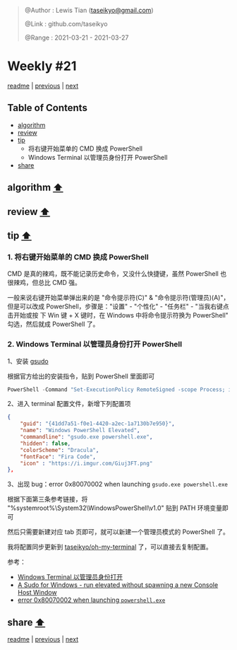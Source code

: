 > @Author  : Lewis Tian (taseikyo@gmail.com)
>
> @Link    : github.com/taseikyo
>
> @Range   : 2021-03-21 - 2021-03-27

# Weekly #21

[readme](../README.md) | [previous](202103W3.md) | [next](202103W5.md)

## Table of Contents

- [algorithm](#algorithm-)
- [review](#review-)
- [tip](#tip-)
	- 将右键开始菜单的 CMD 换成 PowerShell
	- Windows Terminal 以管理员身份打开 PowerShell
- [share](#share-)

## algorithm [⬆](#weekly-21)

## review [⬆](#weekly-21)

## tip [⬆](#weekly-21)

### 1. 将右键开始菜单的 CMD 换成 PowerShell

CMD 是真的辣鸡，既不能记录历史命令，又没什么快捷键，虽然 PowerShell 也很辣鸡，但总比 CMD 强。

一般来说右键开始菜单弹出来的是 "命令提示符(C)" & "命令提示符(管理员)(A)"，但是可以改成 PowerShell，步骤是："设置" - "个性化" - "任务栏" - "当我右键点击开始或按 下 Win 键 + X 键时，在 Windows 中将命令提示符换为 PowerShell" 勾选，然后就成 PowerShell 了。

### 2. Windows Terminal 以管理员身份打开 PowerShell

1、安装 [gsudo](https://github.com/gerardog/gsudo)

根据官方给出的安装指令，贴到 PowerShell 里面即可

```PowerShell
PowerShell -Command "Set-ExecutionPolicy RemoteSigned -scope Process; iwr -useb https://raw.githubusercontent.com/gerardog/gsudo/master/installgsudo.ps1 | iex"
```

2、进入 terminal 配置文件，新增下列配置项

```Json
{
	"guid": "{41dd7a51-f0e1-4420-a2ec-1a7130b7e950}",
	"name": "Windows PowerShell Elevated",
	"commandline": "gsudo.exe powershell.exe",
	"hidden": false,
	"colorScheme": "Dracula",
	"fontFace": "Fira Code",
	"icon" : "https://i.imgur.com/Giuj3FT.png"
},
```

3、出现 bug：error 0x80070002 when launching `gsudo.exe powershell.exe`

根据下面第三条参考链接，将 "%systemroot%\System32\WindowsPowerShell\v1.0" 贴到 PATH 环境变量即可

然后只需要新建对应 tab 页即可，就可以新建一个管理员模式的 PowerShell 了。

我将配置同步更新到 [taseikyo/oh-my-terminal](https://github.com/taseikyo/oh-my-terminal) 了，可以直接去复制配置。

参考：

- [Windows Terminal 以管理员身份打开](https://blog.csdn.net/weixin_40263993/article/details/112917070)
- [A Sudo for Windows - run elevated without spawning a new Console Host Window](https://github.com/gerardog/gsudo)
- [error 0x80070002 when launching `powershell.exe`](https://github.com/microsoft/terminal/issues/6039)

## share [⬆](#weekly-21)

[readme](../README.md) | [previous](202103W3.md) | [next](202103W5.md)
